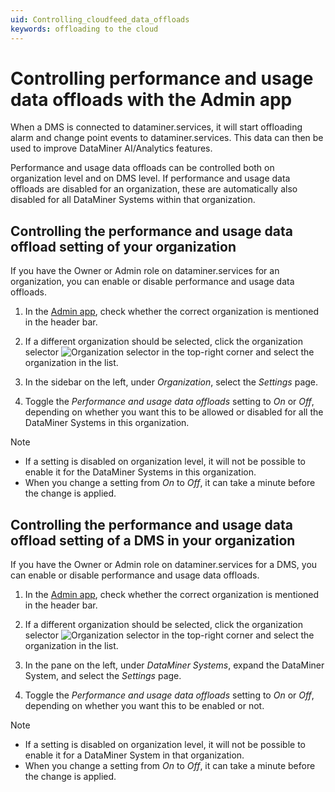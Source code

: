 ```yaml
---
uid: Controlling_cloudfeed_data_offloads
keywords: offloading to the cloud
---
```


# Controlling performance and usage data offloads with the Admin app

When a DMS is connected to dataminer.services, it will start offloading alarm and change point events to dataminer.services. This data can then be used to improve DataMiner AI/Analytics features.

Performance and usage data offloads can be controlled both on organization level and on DMS level. If performance and usage data offloads are disabled for an organization, these are automatically also disabled for all DataMiner Systems within that organization.

## Controlling the performance and usage data offload setting of your organization

If you have the Owner or Admin role on dataminer.services for an organization, you can enable or disable performance and usage data offloads.

1. In the [Admin app](xref:Accessing_the_Admin_app), check whether the correct organization is mentioned in the header bar.

1. If a different organization should be selected, click the organization selector ![Organization selector](~/dataminer/images/Cloud_Admin_Selector_icon.png) in the top-right corner and select the organization in the list.

1. In the sidebar on the left, under *Organization*, select the *Settings* page.

1. Toggle the *Performance and usage data offloads* setting to *On* or *Off*, depending on whether you want this to be allowed or disabled for all the DataMiner Systems in this organization.

> [!NOTE]
>
> - If a setting is disabled on organization level, it will not be possible to enable it for the DataMiner Systems in this organization.
> - When you change a setting from *On* to *Off*, it can take a minute before the change is applied.

## Controlling the performance and usage data offload setting of a DMS in your organization

If you have the Owner or Admin role on dataminer.services for a DMS, you can enable or disable performance and usage data offloads.

1. In the [Admin app](xref:Accessing_the_Admin_app), check whether the correct organization is mentioned in the header bar.

1. If a different organization should be selected, click the organization selector ![Organization selector](~/dataminer/images/Cloud_Admin_Selector_icon.png) in the top-right corner and select the organization in the list.

1. In the pane on the left, under *DataMiner Systems*, expand the DataMiner System, and select the *Settings* page.

1. Toggle the *Performance and usage data offloads* setting to *On* or *Off*, depending on whether you want this to be enabled or not.

> [!NOTE]
>
> - If a setting is disabled on organization level, it will not be possible to enable it for a DataMiner System in that organization.
> - When you change a setting from *On* to *Off*, it can take a minute before the change is applied.
